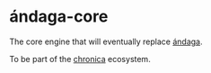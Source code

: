 # ándaga-core

The core engine that will eventually replace [ándaga](https://github.com/ckipp01/andaga).

To be part of the [chronica](https://chronica.xyz) ecosystem.
